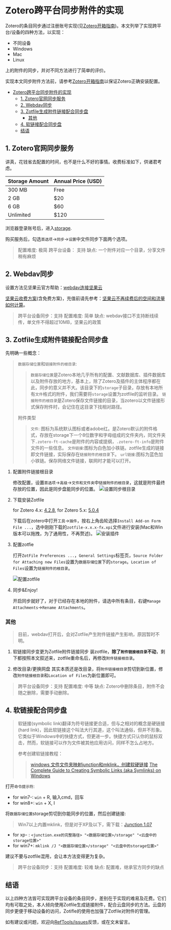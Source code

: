# Zotero跨平台同步附件的实现

Zotero的条目同步通过注册账号实现(见[Zotero开箱指南](startup.md))。本文列举了实现跨平台/设备的四种方法，以实现：

- 不同设备
- Windows
- Mac
- Linux

上的附件的同步，并对不同方法进行了简单的评价。

实现本文同步附件方法前，请参考[Zotero开箱指南](startup.md)以保证Zotero正确安装配置。

<!-- @import "[TOC]" {cmd="toc" depthFrom=1 depthTo=6 orderedList=false} -->
<!-- code_chunk_output -->

* [Zotero跨平台同步附件的实现](#zotero跨平台同步附件的实现)
	* [1. Zotero官网同步服务](#1-zotero官网同步服务)
	* [2. Webdav同步](#2-webdav同步)
	* [3. Zotfile生成附件链接配合同步盘](#3-zotfile生成附件链接配合同步盘)
		* [其他](#其他)
	* [4. 软链接配合同步盘](#4-软链接配合同步盘)
	* [结语](#结语)

<!-- /code_chunk_output -->


## 1. Zotero官网同步服务

讲真，花钱省去配置的时间，也不是什么不好的事情。收费标准如下，供诸君考虑。

| Storage Amount | Annual Price (USD) |
|----------------|--------------------|
| 300 MB | Free |
| 2 GB | $20 | Select Plan |
| 6 GB | $60 | Select Plan |
| Unlimited | $120 |

浏览器登录账号后，进入[storage](https://www.zotero.org/settings/storage).

购买服务后，勾选`首选项`→`同步`→`设置`中文件同步下面两个选项。

> 配置难度: 极简
> 跨平台设备： 支持
> 缺点: 一个附件对应一个目录，分享文件稍有麻烦

## 2. Webdav同步

设置方法见坚果云官方帮助：[webdav连接坚果云](http://help.jianguoyun.com/?p=3168)

[坚果云收费方案](https://www.jianguoyun.com/s/pricing)(含免费方案)，充值前请先参考：[坚果云不再续费后的空间和流量如何计算](http://www.jianguoyun.com/s/help/?p=1582)。

> 跨平台设备同步：支持
> 配置难度: 简单
> 缺点: webdav接口不支持断线续传，单文件不得超过10MB，坚果云的政策

## 3. Zotfile生成附件链接配合同步盘

先明确一些概念：

> `数据存储位置`和`链接附件的根目录`:
>>`数据存储位置`是Zotero本地几乎所有的配置、文献数据库、插件数据库以及附件存放的地方，基本上，除了Zotero及插件的主体程序都在此，同步的意义并不大。该目录下的`storage`子目录，存放有本地所有`文件`格式的附件，我们需要将`storage`设置为zotfile的监听目录。
> `链接附件的根目录`是Zotero保存文件链接的目录，当zotero以文件链接形式保存附件时，会记住在这目录下找相对路径。
>
> 附件类型
>> `文件`: 图标为系统默认图标或者adobe红。是Zotero默认的附件格式，存放在storage下一个8位数字和字母组成的文件夹内，同文件夹下`.zotero-ft-cache`是附件的内容或提纲，`.zotero-ft-info`是附件文件的一些信息。
> `文件链接`:图标为白色加小铁链。zotfile生成的链接即文件链接，实际保存在`链接附件的根目录`下。
> `url链接`:图标为蓝色加小铁链。保存网络文件链接，联网时才能可以打开。

1. 配置附件链接根目录

    修改配置，设置`首选项`→`高级`→`文件和文件夹`中`链接附件的根目录`，这就是附件最终存放的位置，因此是同步盘能同步的位置。
    ![设置同步根目录](figs/sync_root_folder.png)

1. 下载安装Zotfile

    for Zotero 4.x: [4.2.8](https://addons.mozilla.org/firefox/downloads/latest/zotfile/type:attachment/addon-284723-latest.xpi), for Zotero 5.x: [5.0.4](https://github.com/jlegewie/zotfile/releases/download/v5.0.4/zotfile-5.0.4-fx.xpi)

    下载后在zotero中打开`工具`→`插件`，按右上角齿轮选择`Install Add-on Form File ...`，选中刚刚下载的`zotfile-x.x.x-fx.xpi`文件进行安装(Mac和Win版本可以拖拽，为了通用性，不再赘述)。
    ![安装插件](figs/install_plugin.png)

1. 配置zotfie

    打开`ZotFile Preferences ...`，`General Settings`标签页，`Source Folder for Attaching new Files`设置为`数据存储位置`下的`storage`。`Location of Files`设置为`链接附件的根目录`。

    ![配置zotfile](figs/zotfile_settings.png)

1. 同步\&Enjoy!

    开启同步就好了，对于已经存在本地的附件，请选中所有条目，右键`Manage Attachments`→`Rename Attachments`。

### 其他

> 目前，webdav打开后，会对Zotfile产生附件链接产生影响，原因暂时不明。

1. 软链接同步变更为Zotfile附件链接同步
  装zotfile，**除了`附件链接根目录`不动**，剩下都按照本文叙述来，zotfile重命名后，再修改`附件链接根目录`。

1. 修改目录/更换网盘
  其实本质还是改目录，将`附件链接根目录`剪切到新位置，修改`附件链接根目录`和`Location of Files`为新位置即可。

> 跨平台设备同步：支持
> 配置难度: 中等
> 缺点: Zotero中删除条目，附件不会随之删除，需要手动删除。

## 4. 软链接配合同步盘

> 软链接(symbolic link)翻译为符号链接更合适，但与之相对的概念是硬链接(hard link)，因此软链接这个叫法大行其道，这个叫法通俗，但并不形象。
> 它类似于Windows中的快捷方式，但更进一步。快捷方式只认你的鼠标双击，然而，软链接可以作为文件被其他应用访问，同样不怎么占地方。
>
> 参考创建软链接教程：
>> [windows 文件文件夹映射junction和mklink，创建软硬链接](http://www.codes51.com/article/detail_223538.html)
>> [The Complete Guide to Creating Symbolic Links (aka Symlinks) on Windows](https://www.howtogeek.com/howto/16226/complete-guide-to-symbolic-links-symlinks-on-windows-or-linux/)

打开`命令提示符`:

- for win7-: `win` + R, 输入cmd，回车
- for win8+: `win` + X, I

将`数据存储位置`storage剪切到你能同步的位置，然后创建链接:
> Win7以上内置mklink，但是对于XP及以下，需下载：[Junction 1.07](https://docs.microsoft.com/zh-cn/sysinternals/downloads/junction)

- for xp- : `<junction.exe的完整路径> "<数据存储位置>/storage" "<云盘中的storage位置>"`
- for win7+: `mklink /J "<数据存储位置>/storage" "<云盘中的storage位置>"`

建议不要与zotfile混用，会让本方法变得更为复杂。

> 跨平台设备同步：支持
> 配置难度: 较难
> 缺点: 配置难，继承官方同步的缺点

## 结语

以上四种方法皆可实现跨平台设备的条目同步，差别在于实现的难易及花费。它们均有可取之处，本人倾向使用Zotfile生成链接附件，配合云盘同步的方法。云盘的同步更便于移动设备的访问，Zotifle的使用也加强了Zotfile对附件的管理。

如有建议或问题，欢迎向[RefTools/issues](https://github.com/specter119/RefTools/issues)反馈，或在文末留言。
